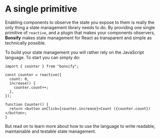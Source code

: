# A single primitive

Enabling components to observe the state you expose to them is really the only thing a state management library needs to do. By providing one single primitive of `reactive`, and a plugin that makes your components observers, **Bonsify** makes state management for React as transparent and simple as technically possible.

To build your state management you will rather rely on the JavaScript language. To start you can simply do:

```tsx
import { counter } from "bonsify";

const counter = reactive({
  count: 0,
  increase() {
    counter.count++;
  },
});

function Counter() {
  return <button onClick={counter.increase}>Count ({counter.count})</button>;
}
```

But read on to learn more about how to use the language to write readable, maintainable and testable state management.
